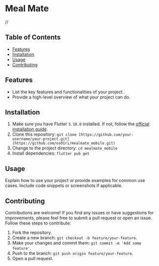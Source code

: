 # Meal Mate

//

<!-- [![License](https://img.shields.io/badge/license-MIT-blue.svg)](LICENSE) -->

## Table of Contents

- [Features](#features)
- [Installation](#installation)
- [Usage](#usage)
- [Contributing](#contributing)
<!-- - [License](#license) -->

## Features

- List the key features and functionalities of your project.
- Provide a high-level overview of what your project can do.

## Installation

1. Make sure you have Flutter `3.10.0` installed. If not, follow the [official installation guide](https://flutter.dev/docs/get-started/install).
2. Clone this repository: `git clone [https://github.com/your-username/your-project.git](https://github.com/os01ri/mealmate_mobile.git)`
3. Change to the project directory: `cd mealmate_mobile`
4. Install dependencies: `flutter pub get`

## Usage

Explain how to use your project or provide examples for common use cases. Include code snippets or screenshots if applicable.

## Contributing

Contributions are welcome! If you find any issues or have suggestions for improvements, please feel free to submit a pull request or open an issue. Follow these steps to contribute:

1. Fork the repository.
2. Create a new branch: `git checkout -b feature/your-feature`.
3. Make your changes and commit them: `git commit -m 'Add some feature'`.
4. Push to the branch: `git push origin feature/your-feature`.
5. Open a pull request.

<!-- ## License

This project is licensed under the [MIT License](LICENSE). -->
